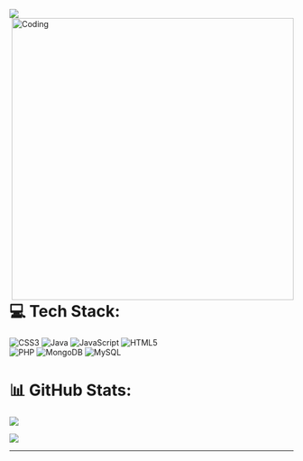[![](https://visitcount.itsvg.in/api?id=MahardhikaB&icon=0&color=0)](https://visitcount.itsvg.in)<br/>
<img alt="Coding" src="https://media.tenor.com/tRYYtDSbCHAAAAAC/retake.gif" align="right" width="500">
# 💻 Tech Stack:
![CSS3](https://img.shields.io/badge/css3-%231572B6.svg?style=for-the-badge&logo=css3&logoColor=white) ![Java](https://img.shields.io/badge/java-%23ED8B00.svg?style=for-the-badge&logo=java&logoColor=white) ![JavaScript](https://img.shields.io/badge/javascript-%23323330.svg?style=for-the-badge&logo=javascript&logoColor=%23F7DF1E) ![HTML5](https://img.shields.io/badge/html5-%23E34F26.svg?style=for-the-badge&logo=html5&logoColor=white)<br/>
![PHP](https://img.shields.io/badge/php-%23777BB4.svg?style=for-the-badge&logo=php&logoColor=white) ![MongoDB](https://img.shields.io/badge/MongoDB-%234ea94b.svg?style=for-the-badge&logo=mongodb&logoColor=white) ![MySQL](https://img.shields.io/badge/mysql-%2300f.svg?style=for-the-badge&logo=mysql&logoColor=white)
# 📊 GitHub Stats:
![](https://github-readme-stats.vercel.app/api?username=MahardhikaB&theme=tokyonight&hide_border=false&include_all_commits=false&count_private=false)<br/>
<!-- ![](https://github-readme-streak-stats.herokuapp.com/?user=MahardhikaB&theme=tokyonight&hide_border=false)<br/> -->
![](https://github-readme-stats.vercel.app/api/top-langs/?username=MahardhikaB&theme=tokyonight&hide_border=false&include_all_commits=false&count_private=false&layout=compact)

---


<!-- Proudly created with GPRM ( https://gprm.itsvg.in ) -->
